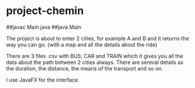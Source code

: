 # project-chemin

##javac Main.java
##java Main

The project is about to enter 2 cities, for example A and B and it returns the way you can go. (with a map and all the details about the ride)

There are 3 files .csv with BUS, CAR and TRAIN which it gives you all the data about the path between 2 cities always. 
There are sereval details as the duration, the distance, the means of the transport and so on. 

I use JavaFX for the interface.
